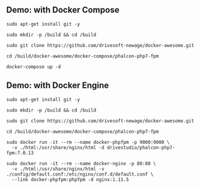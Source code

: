 Demo: with Docker Compose
---------------------------------------------------

`sudo apt-get install git -y`

`sudo mkdir -p /build && cd /build`

`sudo git clone https://github.com/drivesoft-newage/docker-awesome.git`

`cd /build/docker-awesome/docker-compose/phalcon-php7-fpm`

`docker-compose up -d`



Demo: with Docker Engine
---------------------------------------------------

`sudo apt-get install git -y`

`sudo mkdir -p /build && cd /build`

`sudo git clone https://github.com/drivesoft-newage/docker-awesome.git`

`cd /build/docker-awesome/docker-compose/phalcon-php7-fpm`

```
sudo docker run -it --rm --name docker-phpfpm -p 9000:9000 \
  -v ./html:/usr/share/nginx/html -d drivestudio/phalcon-php7-fpm:7.0.13
```

```
sudo docker run -it --rm --name docker-nginx -p 80:80 \
  -v ./html:/usr/share/nginx/html -v ./config/default.conf:/etc/nginx/conf.d/default.conf \
  --link docker-phpfpm:phpfpm -d nginx:1.11.5
```
